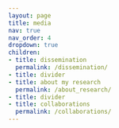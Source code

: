 ```yaml
---
layout: page
title: media
nav: true
nav_order: 4
dropdown: true
children:
- title: dissemination
  permalink: /dissemination/
- title: divider
- title: about my research
  permalink: /about_research/
- title: divider
- title: collaborations
  permalink: /collaborations/
---
```

